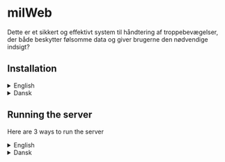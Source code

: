 # milWeb
Dette er et sikkert og effektivt system til håndtering af troppebevægelser, der både beskytter følsomme data og giver brugerne den nødvendige indsigt?

## Installation

<details>
  <summary>English</summary>
  
  1. Download zip of repository
  2. Unpack zip repository
  3. Install xampp
  4. Start xampp and make a database called "milweb"
  5. Import milweb.sql from repository into the database 
  6. Open a terminal in milWeb folder of repository
  7. Run `npm install` in the terminal
  
</details>

<details>
  <summary>Dansk</summary>
  
  1. Download zip fil af repository
  2. Installer xampp
  3. Start xampp og opret en database ved navn "milweb"
  4. Importér milweb.sql fra repository ind i databasen
  5. Åbn en terminal i milWeb folder af repository
  6. Kør `npm install` i terminalen
  
</details>

## Running the server
Here are 3 ways to run the server
<details>
  <summary>English</summary>
  
  1. Run the start.bat file on Windows
  2. Start server from milWeb folder with `npm run start` in a cmd(command prompt)/terminal
  3. Start server from milWeb folder with `npm run devstart` in a cmd(command prompt)/terminal
  
</details>

<details>
  <summary>Dansk</summary>
  
  1. Kør start.bat filen på Windows
  2. Start serveren fra milWeb folder med `npm run start` i en cmd(kommandoprompt)/terminal
  3. Start serveren fra milWeb folder med `npm run devstart` i en cmd(kommandoprompt)/terminal
  
</details>


